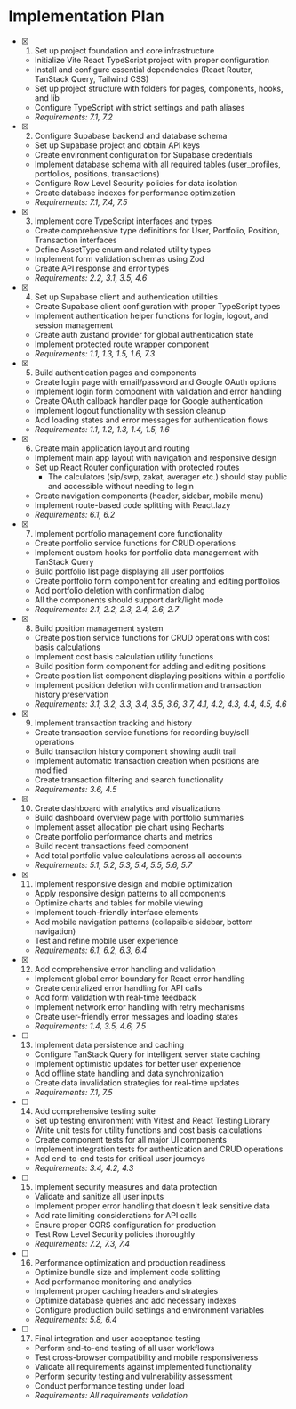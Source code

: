 # Implementation Plan

- [x] 1. Set up project foundation and core infrastructure

  - Initialize Vite React TypeScript project with proper configuration
  - Install and configure essential dependencies (React Router, TanStack Query, Tailwind CSS)
  - Set up project structure with folders for pages, components, hooks, and lib
  - Configure TypeScript with strict settings and path aliases
  - _Requirements: 7.1, 7.2_

- [x] 2. Configure Supabase backend and database schema

  - Set up Supabase project and obtain API keys
  - Create environment configuration for Supabase credentials
  - Implement database schema with all required tables (user_profiles, portfolios, positions, transactions)
  - Configure Row Level Security policies for data isolation
  - Create database indexes for performance optimization
  - _Requirements: 7.1, 7.4, 7.5_

- [x] 3. Implement core TypeScript interfaces and types

  - Create comprehensive type definitions for User, Portfolio, Position, Transaction interfaces
  - Define AssetType enum and related utility types
  - Implement form validation schemas using Zod
  - Create API response and error types
  - _Requirements: 2.2, 3.1, 3.5, 4.6_

- [x] 4. Set up Supabase client and authentication utilities

  - Create Supabase client configuration with proper TypeScript types
  - Implement authentication helper functions for login, logout, and session management
  - Create auth zustand provider for global authentication state
  - Implement protected route wrapper component
  - _Requirements: 1.1, 1.3, 1.5, 1.6, 7.3_

- [x] 5. Build authentication pages and components

  - Create login page with email/password and Google OAuth options
  - Implement login form component with validation and error handling
  - Create OAuth callback handler page for Google authentication
  - Implement logout functionality with session cleanup
  - Add loading states and error messages for authentication flows
  - _Requirements: 1.1, 1.2, 1.3, 1.4, 1.5, 1.6_

- [x] 6. Create main application layout and routing

  - Implement main app layout with navigation and responsive design
  - Set up React Router configuration with protected routes
    - The calculators (sip/swp, zakat, averager etc.) should stay public and accessible without needing to login
  - Create navigation components (header, sidebar, mobile menu)
  - Implement route-based code splitting with React.lazy
  - _Requirements: 6.1, 6.2_

- [x] 7. Implement portfolio management core functionality

  - Create portfolio service functions for CRUD operations
  - Implement custom hooks for portfolio data management with TanStack Query
  - Build portfolio list page displaying all user portfolios
  - Create portfolio form component for creating and editing portfolios
  - Add portfolio deletion with confirmation dialog
  - All the components should support dark/light mode
  - _Requirements: 2.1, 2.2, 2.3, 2.4, 2.6, 2.7_

- [x] 8. Build position management system

  - Create position service functions for CRUD operations with cost basis calculations
  - Implement cost basis calculation utility functions
  - Build position form component for adding and editing positions
  - Create position list component displaying positions within a portfolio
  - Implement position deletion with confirmation and transaction history preservation
  - _Requirements: 3.1, 3.2, 3.3, 3.4, 3.5, 3.6, 3.7, 4.1, 4.2, 4.3, 4.4, 4.5, 4.6_

- [x] 9. Implement transaction tracking and history

  - Create transaction service functions for recording buy/sell operations
  - Build transaction history component showing audit trail
  - Implement automatic transaction creation when positions are modified
  - Create transaction filtering and search functionality
  - _Requirements: 3.6, 4.5_

- [x] 10. Create dashboard with analytics and visualizations

  - Build dashboard overview page with portfolio summaries
  - Implement asset allocation pie chart using Recharts
  - Create portfolio performance charts and metrics
  - Build recent transactions feed component
  - Add total portfolio value calculations across all accounts
  - _Requirements: 5.1, 5.2, 5.3, 5.4, 5.5, 5.6, 5.7_

- [x] 11. Implement responsive design and mobile optimization

  - Apply responsive design patterns to all components
  - Optimize charts and tables for mobile viewing
  - Implement touch-friendly interface elements
  - Add mobile navigation patterns (collapsible sidebar, bottom navigation)
  - Test and refine mobile user experience
  - _Requirements: 6.1, 6.2, 6.3, 6.4_

- [x] 12. Add comprehensive error handling and validation

  - Implement global error boundary for React error handling
  - Create centralized error handling for API calls
  - Add form validation with real-time feedback
  - Implement network error handling with retry mechanisms
  - Create user-friendly error messages and loading states
  - _Requirements: 1.4, 3.5, 4.6, 7.5_

- [ ] 13. Implement data persistence and caching

  - Configure TanStack Query for intelligent server state caching
  - Implement optimistic updates for better user experience
  - Add offline state handling and data synchronization
  - Create data invalidation strategies for real-time updates
  - _Requirements: 7.1, 7.5_

- [ ] 14. Add comprehensive testing suite

  - Set up testing environment with Vitest and React Testing Library
  - Write unit tests for utility functions and cost basis calculations
  - Create component tests for all major UI components
  - Implement integration tests for authentication and CRUD operations
  - Add end-to-end tests for critical user journeys
  - _Requirements: 3.4, 4.2, 4.3_

- [ ] 15. Implement security measures and data protection

  - Validate and sanitize all user inputs
  - Implement proper error handling that doesn't leak sensitive data
  - Add rate limiting considerations for API calls
  - Ensure proper CORS configuration for production
  - Test Row Level Security policies thoroughly
  - _Requirements: 7.2, 7.3, 7.4_

- [ ] 16. Performance optimization and production readiness

  - Optimize bundle size and implement code splitting
  - Add performance monitoring and analytics
  - Implement proper caching headers and strategies
  - Optimize database queries and add necessary indexes
  - Configure production build settings and environment variables
  - _Requirements: 5.8, 6.4_

- [ ] 17. Final integration and user acceptance testing
  - Perform end-to-end testing of all user workflows
  - Test cross-browser compatibility and mobile responsiveness
  - Validate all requirements against implemented functionality
  - Perform security testing and vulnerability assessment
  - Conduct performance testing under load
  - _Requirements: All requirements validation_
